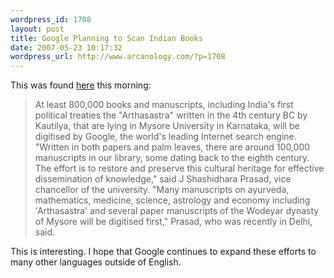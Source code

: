 ```yaml
--- 
wordpress_id: 1708
layout: post
title: Google Planning to Scan Indian Books
date: 2007-05-23 10:17:32
wordpress_url: http://www.arcanology.com/?p=1708
---
```

This was found <a href="http://www.hindustantimes.com/StoryPage/Print.aspx?Id=4e4d6d35-ef7f-4e42-808c-589ea4540202">here</a> this morning: <blockquote>
                                                                                                                                                                                                                                                                                                                                                                                                                                                                                                                                                                                                                                                                                                                                                                                                                                                          At least 800,000 books and manuscripts, including India's first political treaties the "Arthasastra" written in the 4th century BC by Kautilya, that are lying in Mysore University in Karnataka, will be digitised by Google, the world's leading Internet search engine. "Written in both papers and palm leaves, there are around 100,000 manuscripts in our library, some dating back to the eighth century. The effort is to restore and preserve this cultural heritage for effective dissemination of knowledge," said J Shashidhara Prasad, vice chancellor of the university. "Many manuscripts on ayurveda, mathematics, medicine, science, astrology and economy including 'Arthasastra' and several paper manuscripts of the Wodeyar dynasty of Mysore will be digitised first," Prasad, who was recently in Delhi, said.
                                                                                                                                                                                                                                                                                                                                                                                                                                                                                                                                                                                                                                                                                                                                                                                                                                                        </blockquote> This is interesting. I hope that Google continues to expand these efforts to many other languages outside of English.